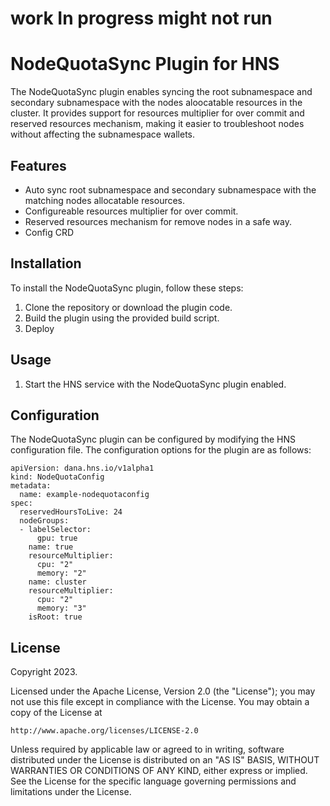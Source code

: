 # work In progress might not run

# NodeQuotaSync Plugin for HNS

The NodeQuotaSync plugin enables syncing the root subnamespace and secondary subnamespace with the nodes aloocatable resources in the cluster. It provides support for resources multiplier for over commit and reserved resources mechanism, making it easier to troubleshoot nodes without affecting the subnamespace wallets.

## Features

- Auto sync root subnamespace and secondary subnamespace with the matching nodes allocatable resources.
- Configureable resources multiplier for over commit.
- Reserved resources mechanism for remove nodes in a safe way.
- Config CRD

## Installation

To install the NodeQuotaSync plugin, follow these steps:

1. Clone the repository or download the plugin code.
2. Build the plugin using the provided build script.
3. Deploy

## Usage

1. Start the HNS service with the NodeQuotaSync plugin enabled.

## Configuration

The NodeQuotaSync plugin can be configured by modifying the HNS configuration file. The configuration options for the plugin are as follows:

```
apiVersion: dana.hns.io/v1alpha1
kind: NodeQuotaConfig
metadata:
  name: example-nodequotaconfig
spec:
  reservedHoursToLive: 24
  nodeGroups:
  - labelSelector:
      gpu: true
    name: true
    resourceMultiplier:
      cpu: "2"
      memory: "2"
    name: cluster
    resourceMultiplier:
      cpu: "2"
      memory: "3"
    isRoot: true
```

## License

Copyright 2023.

Licensed under the Apache License, Version 2.0 (the "License");
you may not use this file except in compliance with the License.
You may obtain a copy of the License at

    http://www.apache.org/licenses/LICENSE-2.0

Unless required by applicable law or agreed to in writing, software
distributed under the License is distributed on an "AS IS" BASIS,
WITHOUT WARRANTIES OR CONDITIONS OF ANY KIND, either express or implied.
See the License for the specific language governing permissions and
limitations under the License.

